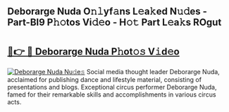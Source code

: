 ## Deborarge Nuda O𝚗𝚕yf𝚊ns L𝚎a𝚔ed N𝚞𝚍es - Part-BI9 P𝚑𝚘tos Vi𝚍𝚎o - H𝚘𝚝 Part L𝚎a𝚔s ROgut

# <h2><a href="http://kf1wdt.oniu.top/?m=Deborarge+Nuda">🔗👉 🔴 Deborarge Nuda P𝚑ot𝚘𝚜 V𝚒d𝚎o</a></h2>

[![Deborarge Nuda Nu𝚍e𝚜](https://i.imgur.com/0qMVB7G.gif)](http://kf1wdt.oniu.top/?m=Deborarge+Nuda)
Social media thought leader Deborarge Nuda, acclaimed for publishing dance and lifestyle material, consisting of presentations and blogs. Exceptional circus performer Deborarge Nuda, famed for their remarkable skills and accomplishments in various circus acts.  
